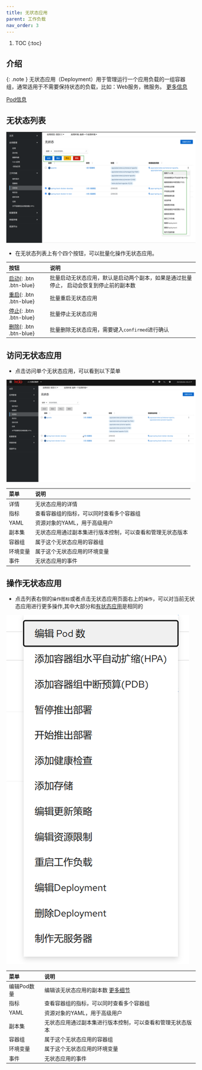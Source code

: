 ```yaml
---
title: 无状态应用
parent: 工作负载
nav_order: 3
---
```


1. TOC
{:toc}

## 介绍

{: .note }
无状态应用（Deployment）用于管理运行一个应用负载的一组容器组，通常适用于不需要保持状态的负载，比如：Web服务，微服务。
[更多信息](https://kubernetes.io/zh-cn/docs/concepts/workloads/controllers/deployment)

[Pod信息](../pods)

## 无状态列表

![](imgs/deployments.png)

- 在无状态列表上有个四个按钮，可以批量化操作无状态应用。
 

| 按钮                       | 说明                                           |
|:-------------------------|:---------------------------------------------|
| [启动](){: .btn .btn-blue} | 批量启动无状态应用，默认是启动两个副本，如果是通过批量停止， 启动会恢复到停止前的副本数 |
| [重启](){: .btn .btn-blue} | 批量重启无状态应用                                    |
| [停止](){: .btn .btn-blue} | 批量停止无状态应用                                    |
| [删除](){: .btn .btn-blue} | 批量删除无状态应用，需要键入`confirmed`进行确认                |

## 访问无状态应用

- 点击访问单个无状态应用，可以看到以下菜单

![](imgs/deployment.gif)


| 菜单   | 说明                            |
|:-----|:------------------------------|
| 详情   | 无状态应用的详情                      |
| 指标   | 查看容器组的指标，可以同时查看多个容器组          |
| YAML | 资源对象的YAML，用于高级用户              |
| 副本集  | 无状态应用通过副本集进行版本控制，可以查看和管理无状态版本 |
| 容器组  | 属于这个无状态应用的容器组                 |
| 环境变量 | 属于这个无状态应用的环境变量                |
| 事件   | 无状态应用的事件                      |

## 操作无状态应用

- 点击列表右侧的`操作图标`或者点击无状态应用页面右上的`操作`，可以对当前无状态应用进行更多操作,其中大部分和[有状态应用](../statefulsets)是相同的

![](imgs/actions.png)


| 菜单      | 说明                                                            |
|:--------|:--------------------------------------------------------------|
| 编辑Pod数量 | 编辑该无状态应用的副本数 [更多细节](../../../workload-actions/edit-pod-count) |
| 指标      | 查看容器组的指标，可以同时查看多个容器组                                          |
| YAML    | 资源对象的YAML，用于高级用户                                              |
| 副本集     | 无状态应用通过副本集进行版本控制，可以查看和管理无状态版本                                 |
| 容器组     | 属于这个无状态应用的容器组                                                 |
| 环境变量    | 属于这个无状态应用的环境变量                                                |
| 事件      | 无状态应用的事件                                                      |

